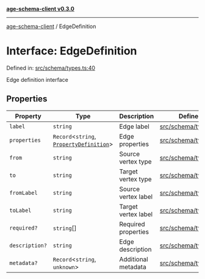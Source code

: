[**age-schema-client v0.3.0**](../index.md)

***

[age-schema-client](../index.md) / EdgeDefinition

# Interface: EdgeDefinition

Defined in: [src/schema/types.ts:40](https://github.com/standardbeagle/ageSchemaClient/blob/main/src/schema/types.ts#L40)

Edge definition interface

## Properties

| Property | Type | Description | Defined in |
| ------ | ------ | ------ | ------ |
| <a id="label"></a> `label` | `string` | Edge label | [src/schema/types.ts:44](https://github.com/standardbeagle/ageSchemaClient/blob/main/src/schema/types.ts#L44) |
| <a id="properties"></a> `properties` | `Record`\<`string`, [`PropertyDefinition`](PropertyDefinition.md)\> | Edge properties | [src/schema/types.ts:49](https://github.com/standardbeagle/ageSchemaClient/blob/main/src/schema/types.ts#L49) |
| <a id="from"></a> `from` | `string` | Source vertex type | [src/schema/types.ts:54](https://github.com/standardbeagle/ageSchemaClient/blob/main/src/schema/types.ts#L54) |
| <a id="to"></a> `to` | `string` | Target vertex type | [src/schema/types.ts:59](https://github.com/standardbeagle/ageSchemaClient/blob/main/src/schema/types.ts#L59) |
| <a id="fromlabel"></a> `fromLabel` | `string` | Source vertex label | [src/schema/types.ts:64](https://github.com/standardbeagle/ageSchemaClient/blob/main/src/schema/types.ts#L64) |
| <a id="tolabel"></a> `toLabel` | `string` | Target vertex label | [src/schema/types.ts:69](https://github.com/standardbeagle/ageSchemaClient/blob/main/src/schema/types.ts#L69) |
| <a id="required"></a> `required?` | `string`[] | Required properties | [src/schema/types.ts:74](https://github.com/standardbeagle/ageSchemaClient/blob/main/src/schema/types.ts#L74) |
| <a id="description"></a> `description?` | `string` | Edge description | [src/schema/types.ts:79](https://github.com/standardbeagle/ageSchemaClient/blob/main/src/schema/types.ts#L79) |
| <a id="metadata"></a> `metadata?` | `Record`\<`string`, `unknown`\> | Additional metadata | [src/schema/types.ts:84](https://github.com/standardbeagle/ageSchemaClient/blob/main/src/schema/types.ts#L84) |
